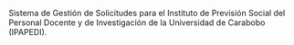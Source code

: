 Sistema de Gestión de Solicitudes para el Instituto de Previsión Social del Personal Docente y de Investigación de la Universidad de Carabobo (IPAPEDI).
